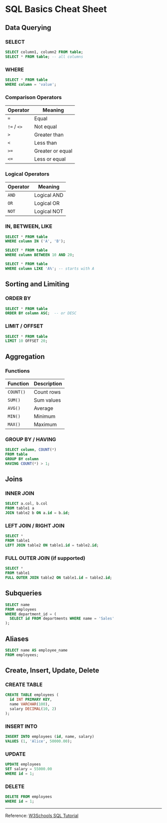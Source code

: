 # SQL Basics Cheat Sheet

## Data Querying

### SELECT
```sql
SELECT column1, column2 FROM table;
SELECT * FROM table; -- all columns
````

### WHERE

```sql
SELECT * FROM table
WHERE column = 'value';
```

### Comparison Operators

| Operator    | Meaning          |
| ----------- | ---------------- |
| `=`         | Equal            |
| `!=` / `<>` | Not equal        |
| `>`         | Greater than     |
| `<`         | Less than        |
| `>=`        | Greater or equal |
| `<=`        | Less or equal    |

### Logical Operators

| Operator | Meaning     |
| -------- | ----------- |
| `AND`    | Logical AND |
| `OR`     | Logical OR  |
| `NOT`    | Logical NOT |

### IN, BETWEEN, LIKE

```sql
SELECT * FROM table
WHERE column IN ('A', 'B');

SELECT * FROM table
WHERE column BETWEEN 10 AND 20;

SELECT * FROM table
WHERE column LIKE 'A%'; -- starts with A
```

## Sorting and Limiting

### ORDER BY

```sql
SELECT * FROM table
ORDER BY column ASC;  -- or DESC
```

### LIMIT / OFFSET

```sql
SELECT * FROM table
LIMIT 10 OFFSET 20;
```

## Aggregation

### Functions

| Function  | Description |
| --------- | ----------- |
| `COUNT()` | Count rows  |
| `SUM()`   | Sum values  |
| `AVG()`   | Average     |
| `MIN()`   | Minimum     |
| `MAX()`   | Maximum     |

### GROUP BY / HAVING

```sql
SELECT column, COUNT(*)
FROM table
GROUP BY column
HAVING COUNT(*) > 1;
```

## Joins

### INNER JOIN

```sql
SELECT a.col, b.col
FROM table1 a
JOIN table2 b ON a.id = b.id;
```

### LEFT JOIN / RIGHT JOIN

```sql
SELECT *
FROM table1
LEFT JOIN table2 ON table1.id = table2.id;
```

### FULL OUTER JOIN (if supported)

```sql
SELECT *
FROM table1
FULL OUTER JOIN table2 ON table1.id = table2.id;
```

## Subqueries

```sql
SELECT name
FROM employees
WHERE department_id = (
  SELECT id FROM departments WHERE name = 'Sales'
);
```

## Aliases

```sql
SELECT name AS employee_name
FROM employees;
```

## Create, Insert, Update, Delete

### CREATE TABLE

```sql
CREATE TABLE employees (
  id INT PRIMARY KEY,
  name VARCHAR(100),
  salary DECIMAL(10, 2)
);
```

### INSERT INTO

```sql
INSERT INTO employees (id, name, salary)
VALUES (1, 'Alice', 50000.00);
```

### UPDATE

```sql
UPDATE employees
SET salary = 55000.00
WHERE id = 1;
```

### DELETE

```sql
DELETE FROM employees
WHERE id = 1;
```

---

Reference: [W3Schools SQL Tutorial](https://www.w3schools.com/sql/)
